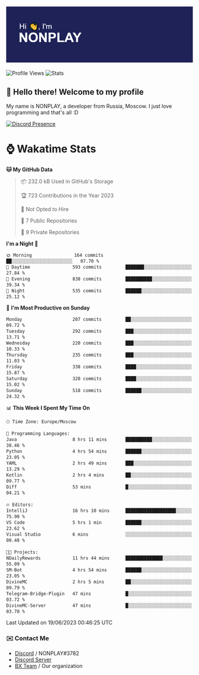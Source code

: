 ![Discord Presence](./header.png)
<br></br>
![Profile Views](https://komarev.com/ghpvc/?username=NONPLAYT&color=blue&style=for-the-badge)
![Stats](https://img.shields.io/badge/0%25-OPTIMIZED-orange?style=for-the-badge)


## :wave: Hello there! Welcome to my profile

My name is NONPLAY, a developer from Russia, Moscow. I just love programming and that's all :D

[![Discord Presence](https://lanyard.cnrad.dev/api/597087584090587177)](https://discord.com/users/597087584090587177) 

# ⌚ Wakatime Stats

<!--START_SECTION:waka-->
**🐱 My GitHub Data** 

> 📦 232.0 kB Used in GitHub's Storage 
 > 
> 🏆 723 Contributions in the Year 2023
 > 
> 🚫 Not Opted to Hire
 > 
> 📜 7 Public Repositories 
 > 
> 🔑 9 Private Repositories 
 > 
**I'm a Night 🦉** 

```text
🌞 Morning                164 commits         ██░░░░░░░░░░░░░░░░░░░░░░░   07.70 % 
🌆 Daytime                593 commits         ███████░░░░░░░░░░░░░░░░░░   27.84 % 
🌃 Evening                838 commits         ██████████░░░░░░░░░░░░░░░   39.34 % 
🌙 Night                  535 commits         ██████░░░░░░░░░░░░░░░░░░░   25.12 % 
```
📅 **I'm Most Productive on Sunday** 

```text
Monday                   207 commits         ██░░░░░░░░░░░░░░░░░░░░░░░   09.72 % 
Tuesday                  292 commits         ███░░░░░░░░░░░░░░░░░░░░░░   13.71 % 
Wednesday                220 commits         ███░░░░░░░░░░░░░░░░░░░░░░   10.33 % 
Thursday                 235 commits         ███░░░░░░░░░░░░░░░░░░░░░░   11.03 % 
Friday                   338 commits         ████░░░░░░░░░░░░░░░░░░░░░   15.87 % 
Saturday                 320 commits         ████░░░░░░░░░░░░░░░░░░░░░   15.02 % 
Sunday                   518 commits         ██████░░░░░░░░░░░░░░░░░░░   24.32 % 
```


📊 **This Week I Spent My Time On** 

```text
🕑︎ Time Zone: Europe/Moscow

💬 Programming Languages: 
Java                     8 hrs 11 mins       ██████████░░░░░░░░░░░░░░░   38.46 % 
Python                   4 hrs 54 mins       ██████░░░░░░░░░░░░░░░░░░░   23.05 % 
YAML                     2 hrs 49 mins       ███░░░░░░░░░░░░░░░░░░░░░░   13.29 % 
Kotlin                   2 hrs 4 mins        ██░░░░░░░░░░░░░░░░░░░░░░░   09.77 % 
Diff                     53 mins             █░░░░░░░░░░░░░░░░░░░░░░░░   04.21 % 

🔥 Editors: 
IntelliJ                 16 hrs 10 mins      ███████████████████░░░░░░   75.90 % 
VS Code                  5 hrs 1 min         ██████░░░░░░░░░░░░░░░░░░░   23.62 % 
Visual Studio            6 mins              ░░░░░░░░░░░░░░░░░░░░░░░░░   00.48 % 

🐱‍💻 Projects: 
NDailyRewards            11 hrs 44 mins      ██████████████░░░░░░░░░░░   55.09 % 
SM-Bot                   4 hrs 54 mins       ██████░░░░░░░░░░░░░░░░░░░   23.05 % 
DivineMC                 2 hrs 5 mins        ██░░░░░░░░░░░░░░░░░░░░░░░   09.79 % 
Telegram-Bridge-Plugin   47 mins             █░░░░░░░░░░░░░░░░░░░░░░░░   03.72 % 
DivineMC-Server          47 mins             █░░░░░░░░░░░░░░░░░░░░░░░░   03.70 % 
```


 Last Updated on 19/06/2023 00:46:25 UTC
<!--END_SECTION:waka-->

### ✉️ Contact Me

- [Discord](https://discord.com/users/597087584090587177) / NONPLAY#3782
- [Discord Server](https://discord.gg/p7cxhw7E2M)
- [BX Team](https://github.com/BX-Team) / Our organization
